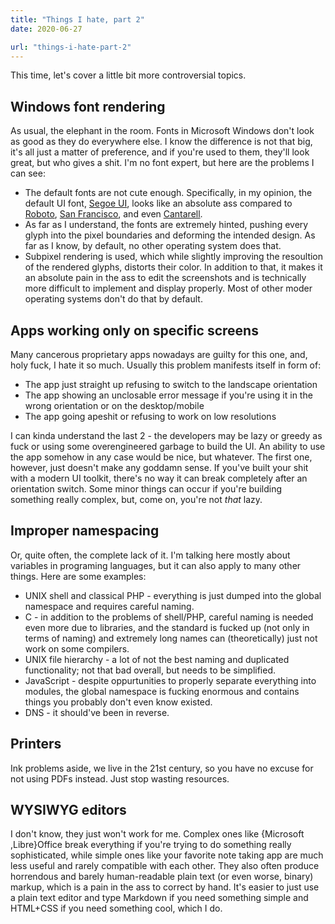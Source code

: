 ```yaml
---
title: "Things I hate, part 2"
date: 2020-06-27

url: "things-i-hate-part-2"
---
```


This time, let's cover a little bit more controversial topics.

## Windows font rendering

As usual, the elephant in the room. Fonts in Microsoft Windows don't
look as good as they do everywhere else. I know the difference is not
that big, it's all just a matter of preference, and if you're used to
them, they'll look great, but who gives a shit. I'm no font expert,
but here are the problems I can see:

* The default fonts are not cute enough. Specifically, in my opinion,
  the default UI font, [Segoe UI], looks like an absolute ass compared
  to [Roboto], [San Francisco], and even [Cantarell].
* As far as I understand, the fonts are extremely hinted, pushing
  every glyph into the pixel boundaries and deforming the intended
  design. As far as I know, by default, no other operating system does
  that.
* Subpixel rendering is used, which while slightly improving the
  resoultion of the rendered glyphs, distorts their color. In addition
  to that, it makes it an absolute pain in the ass to edit the
  screenshots and is technically more difficult to implement and
  display properly. Most of other moder operating systems don't do
  that by default.

[Segoe UI]: https://en.wikipedia.org/wiki/Segoe#Segoe_UI
[Roboto]: https://en.wikipedia.org/wiki/Roboto
[San Francisco]: https://en.wikipedia.org/wiki/San_Francisco_(sans-serif_typeface)
[Cantarell]: https://en.wikipedia.org/wiki/Cantarell_(typeface)

## Apps working only on specific screens

Many cancerous proprietary apps nowadays are guilty for this one, and,
holy fuck, I hate it so much. Usually this problem manifests itself in
form of:

* The app just straight up refusing to switch to the landscape
  orientation
* The app showing an unclosable error message if you're using it in
  the wrong orientation or on the desktop/mobile
* The app going apeshit or refusing to work on low resolutions

I can kinda understand the last 2 - the developers may be lazy or
greedy as fuck or using some overengineered garbage to build the UI.
An ability to use the app somehow in any case would be nice, but
whatever. The first one, however, just doesn't make any goddamn sense.
If you've built your shit with a modern UI toolkit, there's no way it
can break completely after an orientation switch. Some minor things
can occur if you're building something really complex, but, come on,
you're not *that* lazy.

## Improper namespacing

Or, quite often, the complete lack of it. I'm talking here mostly
about variables in programing languages, but it can also apply to many
other things. Here are some examples:

* UNIX shell and classical PHP - everything is just dumped into the
  global namespace and requires careful naming.
* C - in addition to the problems of shell/PHP, careful naming is
  needed even more due to libraries, and the standard is fucked up
  (not only in terms of naming) and extremely long names can
  (theoretically) just not work on some compilers.
* UNIX file hierarchy - a lot of not the best naming and duplicated
  functionality; not that bad overall, but needs to be simplified.
* JavaScript - despite oppurtunities to properly separate everything
  into modules, the global namespace is fucking enormous and contains
  things you probably don't even know existed.
* DNS - it should've been in reverse.

## Printers

Ink problems aside, we live in the 21st century, so you have no excuse
for not using PDFs instead. Just stop wasting resources.

## WYSIWYG editors

I don't know, they just won't work for me. Complex ones like
{Microsoft ,Libre}Office break everything if you're trying to do
something really sophisticated, while simple ones like your favorite
note taking app are much less useful and rarely compatible with each
other. They also often produce horrendous and barely human-readable
plain text (or even worse, binary) markup, which is a pain in the ass
to correct by hand. It's easier to just use a plain text editor and
type Markdown if you need something simple and HTML+CSS if you need
something cool, which I do.
